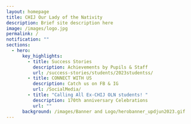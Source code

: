 ```yaml
---
layout: homepage
title: CHIJ Our Lady of the Nativity
description: Brief site description here
image: /images/logo.jpg
permalink: /
notification: ""
sections:
  - hero:
      key_highlights:
        - title: Success Stories
          description: Achievements by Pupils & Staff
          url: /success-stories/students/2023studentss/
        - title: CONNECT WITH US
          description: Catch us on FB & IG
          url: /SocialMedia/
        - title: "Calling All Ex-CHIJ OLN students! "
          description: 170th anniversary Celebrations
          url: ""
      background: /images/Banner and Logo/herobanner_updjun2023.gif
---
```

